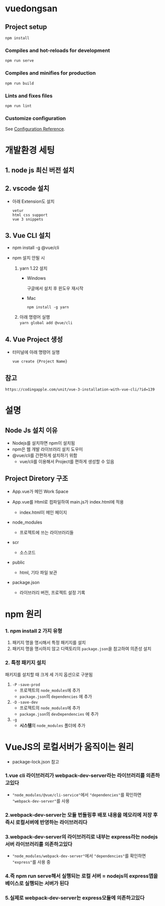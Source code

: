 # vuedongsan

## Project setup
```
npm install
```

### Compiles and hot-reloads for development
```
npm run serve
```

### Compiles and minifies for production
```
npm run build
```

### Lints and fixes files
```
npm run lint
```

### Customize configuration
See [Configuration Reference](https://cli.vuejs.org/config/).

# 개발환경 세팅
## 1. node js 최신 버전 설치
## 2. vscode 설치
- 아래 Extension도 설치
    ```
    vetur
    html css support
    vue 3 snippets
    ```
## 3. Vue CLI 설치
- npm install -g @vue/cli

- npm 설치 안될 시
    1. yarn 1.22 설치
        - Windows
        
            구글에서 설치 후 윈도우 재시작
        - Mac

            ``` npm install -g yarn ```
    2. 아래 명령어 실행        
        ``` yarn global add @vue/cli ```

## 4. Vue Project 생성
- 터미널에 아래 명령어 실행

    ``` vue create {Project Name} ```


## 참고
    https://codingapple.com/unit/vue-3-installation-with-vue-cli/?id=139

# 설명
## Node Js 설치 이유
- Nodejs를 설치하면 npm이 설치됨
- npm은 웹 개발 라이브러리 설치 도우미
- @vue/cli를 간편하게 설치하기 위함
    - vue/cli를 이용해서 Project를 편하게 생성할 수 있음

## Project Diretory 구조
- App.vue가 메인 Work Space
- App.vue를 Html로 컴파일하여 main.js가 index.html에 적용
    - index.html이 메인 페이지
        
- node_modules
    - 프로젝트에 쓰는 라이브러리들
- scr
    - 소스코드
- public
    - html, 기타 파일 보관
- package.json
    - 라이브러리 버전, 프로젝트 설정 기록


# npm 원리
### 1. npm install 2 가지 유형
1. 패키지 명을 명시해서 특정 패키지를 설치
2. 패키지 명을 명시하지 않고 디렉토리의 ```package.json```을 참고하여 의존성 설치

### 2. 특정 패키지 설치
패키지를 설치할 때 크게 세 가지 옵션으로 구분됨
1. ```-P``` ```-save-prod```
    - 프로젝트의 ```node_modules```에 추가
    - ```package.json```의 ```dependencies``` 에 추가
1. ```-D``` ```-save-dev```
    - 프로젝트의 ```node_modules```에 추가
    - ```package.json```의 ```devDependencies``` 에 추가
1. ```-g```
    - **시스템**의 ```node_modules``` 폴더에 추가


# VueJS의 로컬서버가 움직이는 원리
 - package-lock.json 참고
 
### 1.vue cli 라이브러리가 webpack-dev-server라는 라이브러리를 의존하고있다
    
- ```"node_modules/@vue/cli-service"```에서 ```"dependencies"```를 확인하면 ```"webpack-dev-server"```를 사용
 
### 2.webpack-dev-server는 모듈 번들링후 배포 내용을 메모리에 저장 후 즉시 로컬서버에 반영하는 라이브러리다

### 3.webpack-dev-server의 라이브러리로 내부는 express라는 nodejs서버 라이브러리를 의존하고있다
 - ```"node_modules/webpack-dev-server"```에서 ```"dependencies"```를 확인하면 ```"express"```를 사용 중

### 4.즉 npm run serve해서 실행되는 로컬 서버  = nodejs의 express앱을 베이스로 실행되는 서버가 된다

### 5.실제로 webpack-dev-server는 express모듈에 의존하고있다
